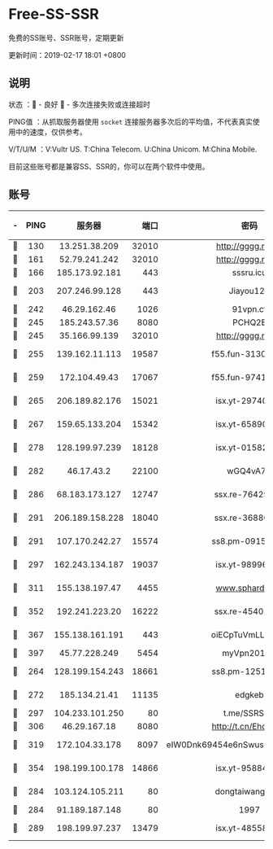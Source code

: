 # Free-SS-SSR

免费的SS账号、SSR账号，定期更新

更新时间：2019-02-17 18:01 +0800

## 说明

状态     ：🙂 - 良好 🙁 - 多次连接失败或连接超时

PING值   ：从抓取服务器使用 `socket` 连接服务器多次后的平均值，不代表真实使用中的速度，仅供参考。

V/T/U/M  ：V:Vultr US. T:China Telecom. U:China Unicom. M:China Mobile.

目前这些账号都是兼容SS、SSR的，你可以在两个软件中使用。

## 账号

|-|PING|服务器|端口|密码|加密方式|区域|V/T/U/M|
|:----:|:----:|:-----:|-----:|:----:|:----:|:----:|:----:|
|🙂|130|13.251.38.209|32010|http://gggg.rocks|chacha20|SG|8↑/8↑/9↑/8↑|
|🙂|161|52.79.241.242|32010|http://gggg.rocks|chacha20|KR|9↑/10↑/10↑/9↑|
|🙂|166|185.173.92.181|443|sssru.icu|rc4-md5|RU|10↑/10↑/10↑/10↑|
|🙂|203|207.246.99.128|443|Jiayou123|aes-256-cfb|US|3↓/10↑/10↑/10↑|
|🙂|242|46.29.162.46|1026|91vpn.cf|rc4-md5|RU|10↑/10↑/10↑/10↑|
|🙂|245|185.243.57.36|8080|PCHQ2E|rc4-md5|US|8↑/9↑/9↑/9↑|
|🙂|245|35.166.99.139|32010|http://gggg.rocks|chacha20|US|10↑/10↑/10↑/10↑|
|🙂|255|139.162.11.113|19587|f55.fun-31300313|aes-256-cfb|SG|10↑/10↑/10↑/10↑|
|🙂|259|172.104.49.43|17067|f55.fun-97414411|aes-256-cfb|SG|10↑/10↑/10↑/10↑|
|🙂|265|206.189.82.176|15021|isx.yt-29740251|aes-256-cfb|SG|10↑/10↑/10↑/10↑|
|🙂|267|159.65.133.204|15342|isx.yt-65890670|aes-256-cfb|SG|10↑/10↑/10↑/10↑|
|🙂|278|128.199.97.239|18128|isx.yt-01582409|aes-256-cfb|SG|10↑/10↑/10↑/10↑|
|🙂|282|46.17.43.2|22100|wGQ4vA7D|aes-256-gcm|RU|4↓/10↑/10↑/10↑|
|🙂|286|68.183.173.127|12747|ssx.re-76429621|aes-256-cfb|US|10↑/10↑/10↑/10↑|
|🙂|291|206.189.158.228|18040|ssx.re-36880282|aes-256-cfb|SG|10↑/10↑/10↑/10↑|
|🙂|291|107.170.242.27|15574|ss8.pm-09158696|aes-256-cfb|US|10↑/10↑/10↑/10↑|
|🙂|297|162.243.134.187|19037|isx.yt-98996106|aes-256-cfb|US|10↑/10↑/10↑/10↑|
|🙂|311|155.138.197.47|4455|www.sphard.com|aes-256-cfb|US|9↑/9↑/9↑/8↑|
|🙂|352|192.241.223.20|16222|ssx.re-45401447|aes-256-cfb|US|10↑/10↑/10↑/10↑|
|🙂|367|155.138.161.191|443|oiECpTuVmLLxk4Ts|aes-256-cfb|US|10↑/10↑/10↑/10↑|
|🙂|397|45.77.228.249|5454|myVpn2019[]|rc4-md5|GB|10↑/10↑/10↑/10↑|
|🙂|264|128.199.154.243|18661|ss8.pm-12519493|aes-256-cfb|SG|10↑/10↑/10↑/10↑|
|🙂|272|185.134.21.41|11135|edgkeb|aes-256-cfb|GB|9↑/8↑/10↑/9↑|
|🙂|297|104.233.101.250|80|t.me/SSRSUB|rc4-md5|CA|10↑/10↑/10↑/10↑|
|🙂|306|46.29.167.18|8080|http://t.cn/EhdmTxe|rc4-md5|RU|10↑/10↑/10↑/10↑|
|🙂|319|172.104.33.178|8097|eIW0Dnk69454e6nSwuspv9DmS201tQ0D|aes-256-cfb|SG|10↑/10↑/10↑/10↑|
|🙂|354|198.199.100.178|14866|isx.yt-95884193|aes-256-cfb|US|10↑/10↑/10↑/10↑|
|🙂|284|103.124.105.211|80|dongtaiwang.com|aes-256-cfb|US|9↑/10↑/10↑/9↑|
|🙁|284|91.189.187.148|80|1997|chacha20|US|10↑/9↑/9↑/9↑|
|🙁|289|198.199.97.237|13479|isx.yt-48558192|aes-256-cfb|US|10↑/10↑/10↑/10↑|
